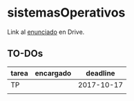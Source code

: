# sistemasOperativos

Link al [enunciado](https://docs.google.com/document/d/10EMi6DSyDrFmaDWedXM6oDfo5NUH-OSq33jhhrTlETk/edit#heading=h.gjdgxs)
en Drive.

## TO-DOs
| tarea                            | encargado                    | deadline   |
|----------------------------------|------------------------------|------------|
| TP                               |                              | 2017-10-17 |
|                                  |                              |            |
